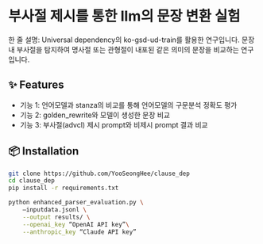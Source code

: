 
# 부사절 제시를 통한 llm의 문장 변환 실험

한 줄 설명: 
Universal dependency의 ko-gsd-ud-train를 활용한 연구입니다.
문장 내 부사절을 탐지하여 명사절 또는 관형절이 내포된 같은 의미의 문장을 비교하는 연구입니다.

## ✨ Features
- 기능 1: 언어모델과 stanza의 비교를 통해 언어모델의 구문분석 정확도 평가
- 기능 2: golden_rewrite와 모델이 생성한 문장 비교
- 기능 3: 부사절(advcl) 제시 prompt와 비제시 prompt 결과 비교

## 📦 Installation
```bash
git clone https://github.com/YooSeongHee/clause_dep
cd clause_dep
pip install -r requirements.txt

python enhanced_parser_evaluation.py \
    —inputdata.jsonl \
    --output results/ \
    --openai_key “OpenAI API key”\
    --anthropic_key “Claude API key”

